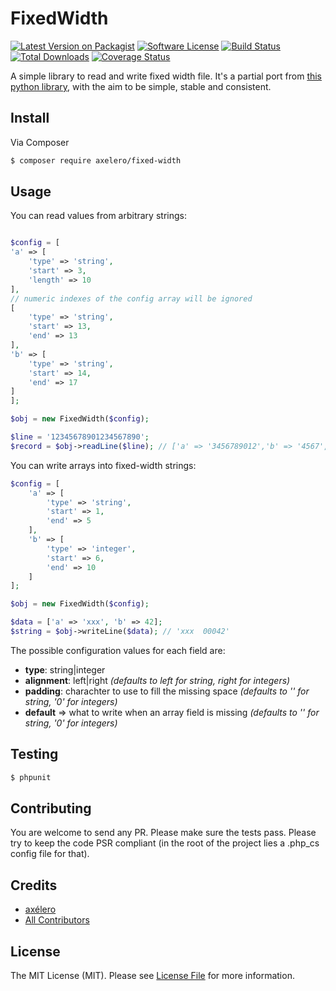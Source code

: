 # FixedWidth

[![Latest Version on Packagist][ico-version]][link-packagist]
[![Software License][ico-license]](LICENSE.md)
[![Build Status][ico-travis]][link-travis]
[![Total Downloads][ico-downloads]][link-downloads]
[![Coverage Status][ico-coverage]][link-coverage]

A simple library to read and write fixed width file. It's a partial port from [this python library](https://github.com/ShawnMilo/fixedwidth), with the aim to be simple, stable and consistent.

## Install

Via Composer

``` bash
$ composer require axelero/fixed-width
```

## Usage

You can read values from arbitrary strings:

``` php

$config = [
'a' => [
    'type' => 'string',
    'start' => 3,
    'length' => 10
],
// numeric indexes of the config array will be ignored
[
    'type' => 'string',
    'start' => 13,
    'end' => 13
],
'b' => [
    'type' => 'string',
    'start' => 14,
    'end' => 17
]
];

$obj = new FixedWidth($config);

$line = '12345678901234567890';
$record = $obj->readLine($line); // ['a' => '3456789012','b' => '4567',]
```

You can write arrays into fixed-width strings:

```php
$config = [
    'a' => [
        'type' => 'string',
        'start' => 1,
        'end' => 5
    ],
    'b' => [
        'type' => 'integer',
        'start' => 6,
        'end' => 10
    ]
];

$obj = new FixedWidth($config);

$data = ['a' => 'xxx', 'b' => 42];
$string = $obj->writeLine($data); // 'xxx  00042'
```

The possible configuration values for each field are:

- **type**: string|integer
- **alignment**: left|right *(defaults to left for string, right for integers)*
- **padding**: charachter to use to fill the missing space *(defaults to '' for string, '0' for integers)*
- **default** => what to write when an array field is missing *(defaults to '' for string, '0' for integers)*

## Testing

``` bash
$ phpunit
```

## Contributing

You are welcome to send any PR. Please make sure the tests pass. Please try to keep the code PSR compliant (in the root of the project lies a .php_cs config file for that).

## Credits

- [axélero][link-author]
- [All Contributors][link-contributors]

## License

The MIT License (MIT). Please see [License File](LICENSE.md) for more information.

[ico-version]: https://img.shields.io/packagist/v/axelero/fixed-width.svg?style=flat-square
[ico-license]: https://img.shields.io/badge/license-MIT-brightgreen.svg?style=flat-square
[ico-travis]: https://img.shields.io/travis/axelero/fixed-width/master.svg?style=flat-square
[ico-downloads]: https://img.shields.io/packagist/dt/axelero/fixed-width.svg?style=flat-square
[ico-coverage]: https://img.shields.io/coveralls/axelero/fixed-width.svg

[link-packagist]: https://packagist.org/packages/axelero/fixed-width
[link-travis]: https://travis-ci.org/axelero/fixed-width
[link-scrutinizer]: https://scrutinizer-ci.com/g/axelero/fixed-width/code-structure
[link-code-quality]: https://scrutinizer-ci.com/g/axelero/fixed-width
[link-downloads]: https://packagist.org/packages/axelero/fixed-width
[link-author]: https://github.com/axelero
[link-contributors]: ../../contributors
[link-coverage]: https://coveralls.io/r/axelero/fixed-width